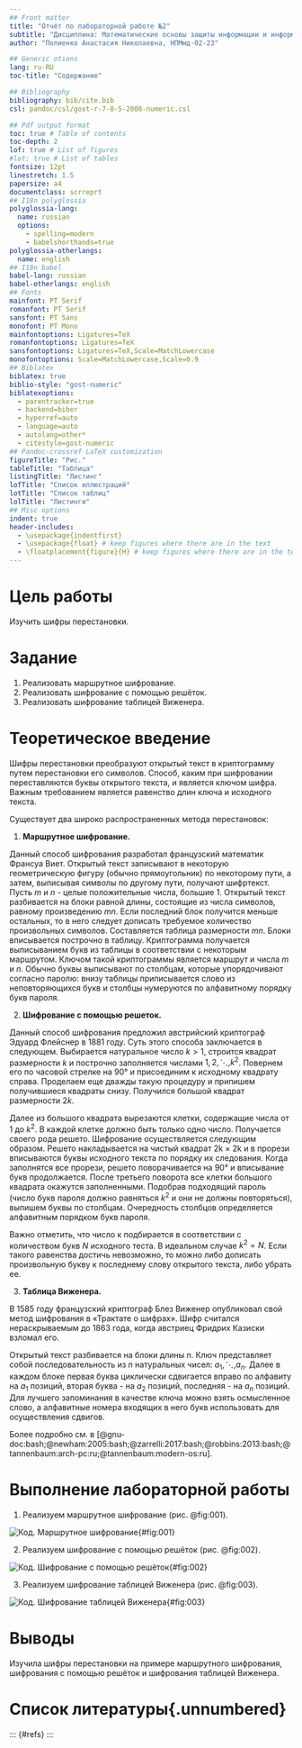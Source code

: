 ```yaml
---
## Front matter
title: "Отчёт по лабораторной работе №2"
subtitle: "Дисциплина: Математические основы защиты информации и информационной безопасности"
author: "Полиенко Анастасия Николаевна, НПМмд-02-23"

## Generic otions
lang: ru-RU
toc-title: "Содержание"

## Bibliography
bibliography: bib/cite.bib
csl: pandoc/csl/gost-r-7-0-5-2008-numeric.csl

## Pdf output format
toc: true # Table of contents
toc-depth: 2
lof: true # List of figures
#lot: true # List of tables
fontsize: 12pt
linestretch: 1.5
papersize: a4
documentclass: scrreprt
## I18n polyglossia
polyglossia-lang:
  name: russian
  options:
	- spelling=modern
	- babelshorthands=true
polyglossia-otherlangs:
  name: english
## I18n babel
babel-lang: russian
babel-otherlangs: english
## Fonts
mainfont: PT Serif
romanfont: PT Serif
sansfont: PT Sans
monofont: PT Mono
mainfontoptions: Ligatures=TeX
romanfontoptions: Ligatures=TeX
sansfontoptions: Ligatures=TeX,Scale=MatchLowercase
monofontoptions: Scale=MatchLowercase,Scale=0.9
## Biblatex
biblatex: true
biblio-style: "gost-numeric"
biblatexoptions:
  - parentracker=true
  - backend=biber
  - hyperref=auto
  - language=auto
  - autolang=other*
  - citestyle=gost-numeric
## Pandoc-crossref LaTeX customization
figureTitle: "Рис."
tableTitle: "Таблица"
listingTitle: "Листинг"
lofTitle: "Список иллюстраций"
lotTitle: "Список таблиц"
lolTitle: "Листинги"
## Misc options
indent: true
header-includes:
  - \usepackage{indentfirst}
  - \usepackage{float} # keep figures where there are in the text
  - \floatplacement{figure}{H} # keep figures where there are in the text
---
```


# Цель работы

Изучить шифры перестановки.

# Задание

1. Реализовать маршрутное шифрование.
2. Реализовать шифрование с помощью решёток.
3. Реализовать шифрование таблицей Виженера.

# Теоретическое введение

Шифры перестановки преобразуют открытый текст в криптограмму путем перестановки его символов. Способ, каким при шифровании переставляются буквы открытого текста, и является ключом шифра. Важным требованием является равенство длин ключа и исходного текста.

Существует два широко распространенных метода перестановок:

1. **Маршрутное шифрование.**

Данный способ шифрования разработал французский математик Франсуа Виет. Открытый текст записывают в некоторую геометрическую фигуру (обычно прямоугольник) по некоторому пути, а затем, выписывая символы по другому пути, получают шифртекст. Пусть $m$ и $n$ - целые положительные числа, большие 1. Открытый текст разбивается на блоки равной длины, состоящие из числа символов, равному произведению $mn$. Если последний блок получится меньше остальных, то в него следует дописать требуемое количество произвольных символов. Составляется таблица размерности $mn$. Блоки вписывается построчно в таблицу. Криптограмма получается выписыванием букв из таблицы в соответствии с некоторым маршрутом. Ключом такой криптограммы является маршрут и числа $m$ и $n$. Обычно буквы выписывают по столбцам, которые упорядочивают согласно паролю: внизу таблицы приписывается слово из  неповторяющихся букв и столбцы нумеруются по алфавитному порядку букв пароля.

2. **Шифрование с помощью решеток.**

Данный способ шифрования предложил австрийский криптограф Эдуард Флейснер в 1881 году. Суть этого способа заключается в следующем. Выбирается натуральное число $k>1$, строится квадрат размерности $k$ и построчно заполняется числами $1, 2, \ddots , k^2$. Повернем его по часовой стрелке на 90° и присоединим к исходному квадрату справа. Проделаем еще дважды такую процедуру и припишем получившиеся квадраты снизу. Получился большой квадрат размерности $2k$.

Далее из большого квадрата вырезаются клетки, содержащие числа от 1 до $k^2$. В каждой клетке должно быть только одно число. Получается своего рода решето. Шифрование осуществляется следующим образом. Решето накладывается на чистый квадрат 2k × 2k и в прорези вписываются буквы исходного текста по порядку их следования. Когда заполнятся все прорези, решето поворачивается на 90° и вписывание букв продолжается. После третьего поворота все клетки большого квадрата окажутся заполненными. Подобрав подходящий пароль (число букв пароля должно равняться $k^2$ и они не должны повторяться), выпишем буквы по столбцам. Очередность столбцов определяется алфавитным порядком букв пароля. 

Важно отметить, что число к подбирается в соответствии с количеством букв $N$ исходного теста. В
идеальном случае $k^2 = N$. Если такого равенства достичь невозможно, то можно либо дописать произвольную букву к последнему слову открытого текста, либо убрать ее.

3. **Таблица Виженера.**

В 1585 году французский криптограф Блез Виженер опубликовал свой метод шифрования в «Трактате о шифрах». Шифр считался нераскрываемым до 1863 года, когда австриец Фридрих Казиски взломал его.

Открытый текст разбивается на блоки длины $n$. Ключ представляет собой последовательность из $n$ натуральных чисел: $a_1, \ddots, a_n$. Далее в каждом блоке первая буква циклически сдвигается вправо по алфавиту на $a_1$ позиций, вторая буква - на $a_2$ позиций, последняя - на $a_n$ позиций. Для лучшего запоминания в качестве ключа можно взять осмысленное слово, а алфавитные номера входящих в него букв использовать для осуществления сдвигов. 

Более подробно см. в [@gnu-doc:bash;@newham:2005:bash;@zarrelli:2017:bash;@robbins:2013:bash;@tannenbaum:arch-pc:ru;@tannenbaum:modern-os:ru].

# Выполнение лабораторной работы

1. Реализуем маршрутное шифрование (рис. @fig:001).

![Код. Маршрутное шифрование](image/1.png){#fig:001}

2. Реализуем шифрование с помощью решёток (рис. @fig:002).

![Код. Шифрование с помощью решёток](image/2.png){#fig:002}

3. Реализуем шифрование таблицей Виженера (рис. @fig:003).

![Код. Шифрование таблицей Виженера](image/3.png){#fig:003}

# Выводы

Изучила шифры перестановки на примере маршрутного шифрования, шифрования с помощью решёток и шифрования таблицей Виженера.

# Список литературы{.unnumbered}

::: {#refs}
:::
